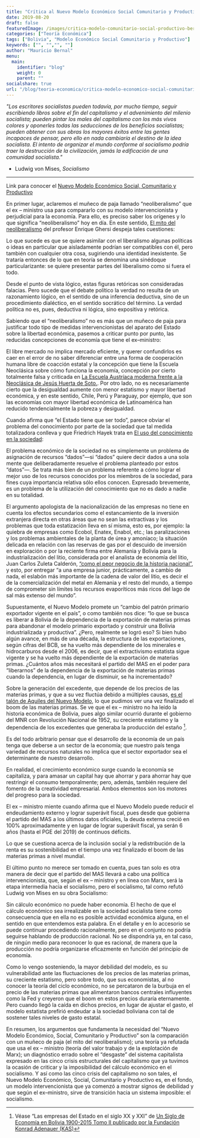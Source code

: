 ```yaml
---
title: "Crítica al Nuevo Modelo Económico Social Comunitario y Productivo"
date: 2019-08-20
draft: false
featuredImage: /images/critica-modelo-comunitario-social-productivo-bernalmauricio.jpg
categories: ["Teoría Económica"]
tags: ["Bolivia", "Modelo Económico Social Comunitario y Productivo"]
keywords: ["", "","", ""]
author: "Mauricio Bernal"
menu:
  main:
    identifier: "blog"
    weight: 0 
    parent: ""
socialshare: true
url: "/blog/teoria-economica/critica-modelo-economico-social-comunitario-productivo/"
---
```


*"Los escritores socialistas pueden todavía, por mucho tiempo, seguir escribiendo libros sobre el fin del capitalismo y el advenimiento del milenio socialista; pueden pintar los males del capitalismo con los más vivos colores y oponerles todas las seducciones de los beneficios socialistas; pueden obtener con sus obras los mayores éxitos entre las gentes incapaces de pensar, pero ello en nada cambiaría el destino de la idea socialista. El intento de organizar el mundo conforme al socialismo podría traer la destrucción de la civilización, jamás la edificación de una comunidad socialista."* 

- Ludwig von Mises, *Socialismo*

---

Link para conocer el [Nuevo Modelo Económico Social, Comunitario y Productivo](https://repositorio.economiayfinanzas.gob.bo/documentos/2018/UCS/materialesElaborados/publicaciones/modelo_decima_edicion.pdf)


En primer lugar, aclaremos el muñeco de paja llamado “neoliberalismo” que el ex – ministro usa para compararlo con su modelo intervencionista y perjudicial para la economía. Para ello, es preciso saber los orígenes y lo que significa “neoliberalismo” hoy en día. En este sentido, [El mito del neoliberalismo](https://www.elcato.org/el-mito-del-neoliberalismo)  del profesor Enrique Ghersi despeja tales cuestiones:

Lo que sucede es que se quiere asimilar con el liberalismo algunas políticas o ideas en particular que aisladamente podrían ser compatibles con él, pero también con cualquier otra cosa, sugiriendo una identidad inexistente. Se trataría entonces de lo que en teoría se denomina una sinédoque particularizante: se quiere presentar partes del liberalismo como si fuera el todo.

Desde el punto de vista lógico, estas figuras retóricas son consideradas falacias. Pero sucede que el debate político la verdad no resulta de un razonamiento lógico, en el sentido de una inferencia deductiva, sino de un procedimiento dialéctico, en el sentido socrático del término. La verdad política no es, pues, deductiva ni lógica, sino expositiva y retórica.

Sabiendo que el “neoliberalismo” no es más que un muñeco de paja para justificar todo tipo de medidas intervencionistas del aparato del Estado sobre la libertad económica, pasemos a criticar punto por punto, las reducidas concepciones de economía que tiene el ex–ministro:

El libre mercado no implica mercado eficiente, y querer confundirlos es caer en el error de no saber diferenciar entre una forma de cooperación humana libre de coacción estatal y la concepción que tiene la Escuela Neoclásica sobre cómo funciona la economía, concepción por cierto totalmente falsa y criticada en [La Escuela Austríaca moderna frente a la Neoclásica de Jesús Huerta de Soto.](https://www.institutoacton.com.ar/oldsite/articulos/jhuerta/arthuerta4.pdf). Por otro lado, no es necesariamente cierto que la desigualdad aumente con menor estatismo y mayor libertad económica, y en este sentido, Chile, Perú y Paraguay, por ejemplo, que son las economías con mayor libertad económica de Latinoamérica han reducido tendencialmente la pobreza y desigualdad.

Cuando afirma que “el Estado tiene que ser todo”, parece obviar el problema del conocimiento por parte de la sociedad que tal medida totalizadora conlleva y que Friedrich Hayek trata en [El uso del conocimiento en la sociedad](https://jeffersonamericas.org/wp-content/uploads/2020/08/Hayek03.pdf):

El problema económico de la sociedad no es simplemente un problema de asignación de recursos “dados”—si “dados” quiere decir dados a una sola mente que deliberadamente resuelve el problema planteado por estos “datos”—. Se trata más bien de un problema referente a cómo lograr el mejor uso de los recursos conocidos por los miembros de la sociedad, para fines cuya importancia relativa sólo ellos conocen. Expresado brevemente, es un problema de la utilización del conocimiento que no es dado a nadie en su totalidad.

El argumento apologista de la nacionalización de las empresas no tiene en cuenta los efectos secundarios como el estancamiento de la inversión extranjera directa en otras áreas que no sean las extractivas y los problemas que toda estatización lleva en sí misma, esto es, por ejemplo: la quiebra de empresas como Ecobol, Enatex, Enabol, etc.; las paralizaciones y los problemas ambientales de la planta de úrea y amoníaco; la situación delicada en relación con las reservas de gas por el descuido de inversión en exploración o por la reciente firma entre Alemania y Bolivia para la industrialización del litio, considerada por el analista de economía del litio, Juan Carlos Zuleta Calderón, [“como el peor negocio de la historia nacional”](https://www.paginasiete.bo/economia/bolivia-y-alemania-constituyen-empresa-mixta-para-la-industrializacion-del-litio-PBPS202915), y esto, por entregar “a una empresa junior, prácticamente, a cambio de nada, el eslabón más importante de la cadena de valor del litio, es decir el de la comercialización del metal en Alemania y el resto del mundo, a tiempo de comprometer sin límites los recursos evaporíticos más ricos del lago de sal más extenso del mundo”.

Supuestamente, el Nuevo Modelo promete un “cambio del patrón primario exportador vigente en el país”, o como también nos dice: “lo que se busca es liberar a Bolivia de la dependencia de la exportación de materias primas para abandonar el modelo primario exportado y construir una Bolivia industrializada y productiva”. ¿Pero, realmente se logró eso? Si bien hubo algún avance, en más de una década, la estructura de las exportaciones, según cifras del BCB, se ha vuelto más dependiente de los minerales e hidrocarburos desde el 2006, es decir, que el extractivismo estatista sigue vigente y se ha vuelto más dependiente de la exportación de materias primas. ¿Cuántos años más necesitará el partido del MAS en el poder para “liberarnos” de la dependencia de la exportación de materias primas cuando la dependencia, en lugar de disminuir, se ha incrementado?

Sobre la generación del excedente, que depende de los precios de las materias primas, y que a su vez fluctúa debido a múltiples causas, [es el talón de Aquiles del Nuevo Modelo](https://bernalmauricio.com/blog/teor%C3%ADa-econ%C3%B3mica/talon-aquiles-modelo-economico-social-comunitario-productivo/), lo que pudimos ver una vez finalizado el boom de las materias primas. Se ve que el ex – ministro no ha leído la historia económica de Bolivia, pues algo similar ocurrió durante el gobierno del MNR con Revolución Nacional de 1952, su creciente estatismo y la dependencia de los excedentes que generaba la producción del estaño [^1].

Es del todo arbitrario pensar que el desarrollo de la economía de un país tenga que deberse a un sector de la economía; que nuestro país tenga variedad de recursos naturales no implica que el sector exportador sea el determinante de nuestro desarrollo.

En realidad, el crecimiento económico surge cuando la economía se capitaliza, y para amasar un capital hay que ahorrar y para ahorrar hay que restringir el consumo temporalmente; pero, además, también requiere del fomento de la creatividad empresarial. Ambos elementos son los motores del progreso para la sociedad.

El ex – ministro miente cuando afirma que el Nuevo Modelo puede reducir el endeudamiento externo y lograr superávit fiscal, pues desde que gobierna el partido del MAS a los últimos datos oficiales, la deuda externa creció en 100% aproximadamente y en lugar de lograr superávit fiscal, ya serán 6 años (hasta el PGE del 2019) de continuos déficits.

Lo que se cuestiona acerca de la inclusión social y la redistribución de la renta es su sostenibilidad en el tiempo una vez finalizado el boom de las materias primas a nivel mundial.

El último punto no merece ser tomado en cuenta, pues tan solo es otra manera de decir que el partido del MAS llevará a cabo una política intervencionista, que, según el ex – ministro y en línea con Marx, será la etapa intermedia hacia el socialismo, pero el socialismo, tal como refutó Ludwig von Mises en su obra Socialismo:

Sin cálculo económico no puede haber economía. El hecho de que el cálculo económico sea irrealizable en la sociedad socialista tiene como consecuencia que en ella no es posible actividad económica alguna, en el sentido en que entendemos esta palabra. En el detalle y en lo accesorio se puede continuar procediendo racionalmente, pero en el conjunto no podría seguirse hablando de producción racional. No se dispondría ya, en tal caso, de ningún medio para reconocer lo que es racional, de manera que la producción no podría organizarse eficazmente en función del principio de economía.  

Como lo vengo sosteniendo, la mayor debilidad del modelo, es su vulnerabilidad ante las fluctuaciones de los precios de las materias primas, su creciente estatismo, pero sobre todo, que sus economistas, al no conocer la teoría del ciclo económico, no se percataron de la burbuja en el precio de las materias primas que alimentaron bancos centrales influyentes como la Fed y creyeron que el boom en estos precios duraría eternamente. Pero cuando llegó la caída en dichos precios, en lugar de ajustar el gasto, el modelo estatista prefirió endeudar a la sociedad boliviana con tal de sostener tales niveles de gasto estatal.

En resumen, los argumentos que fundamenta la necesidad del “Nuevo Modelo Económico, Social, Comunitario y Productivo” son la comparación con un muñeco de paja (el mito del neoliberalismo); una teoría ya refutada que usa el ex – ministro (teoría del valor trabajo y de la explotación de Marx); un diagnóstico errado sobre el “desgaste” del sistema capitalista expresado en las cinco crisis estructurales del capitalismo que ya tuvimos la ocasión de criticar y la imposibilidad del cálculo económico en el socialismo. Y así como las cinco crisis del capitalismo no son tales, el Nuevo Modelo Económico, Social, Comunitario y Productivo es, en el fondo, un modelo intervencionista que ya comenzó a mostrar signos de debilidad y que según el ex–ministro, sirve de transición hacia un sistema imposible: el socialismo.

[^1]: Véase “Las empresas del Estado en el siglo XX y XXI” de [Un Siglo de Economía en Bolivia 1900-2015 Tomo II publicado por la Fundación Konrad Adenauer (KAS)](https://www.kas.de/es/veranstaltungsberichte/detail/-/content/un-siglo-de-economia-en-bolivia-1900-2015-tomo-ii) 

